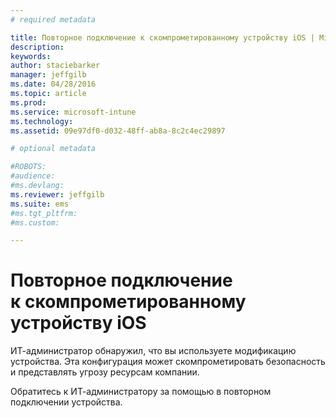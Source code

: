 ```yaml
---
# required metadata

title: Повторное подключение к скомпрометированному устройству iOS | Microsoft Intune
description:
keywords:
author: staciebarker
manager: jeffgilb
ms.date: 04/28/2016
ms.topic: article
ms.prod:
ms.service: microsoft-intune
ms.technology:
ms.assetid: 09e97df0-d032-48ff-ab8a-8c2c4ec29897

# optional metadata

#ROBOTS:
#audience:
#ms.devlang:
ms.reviewer: jeffgilb
ms.suite: ems
#ms.tgt_pltfrm:
#ms.custom:

---
```


# Повторное подключение к скомпрометированному устройству iOS
ИТ-администратор обнаружил, что вы используете модификацию устройства. Эта конфигурация может скомпрометировать безопасность и представлять угрозу ресурсам компании.

Обратитесь к ИТ-администратору за помощью в повторном подключении устройства.



<!--HONumber=May16_HO2-->



